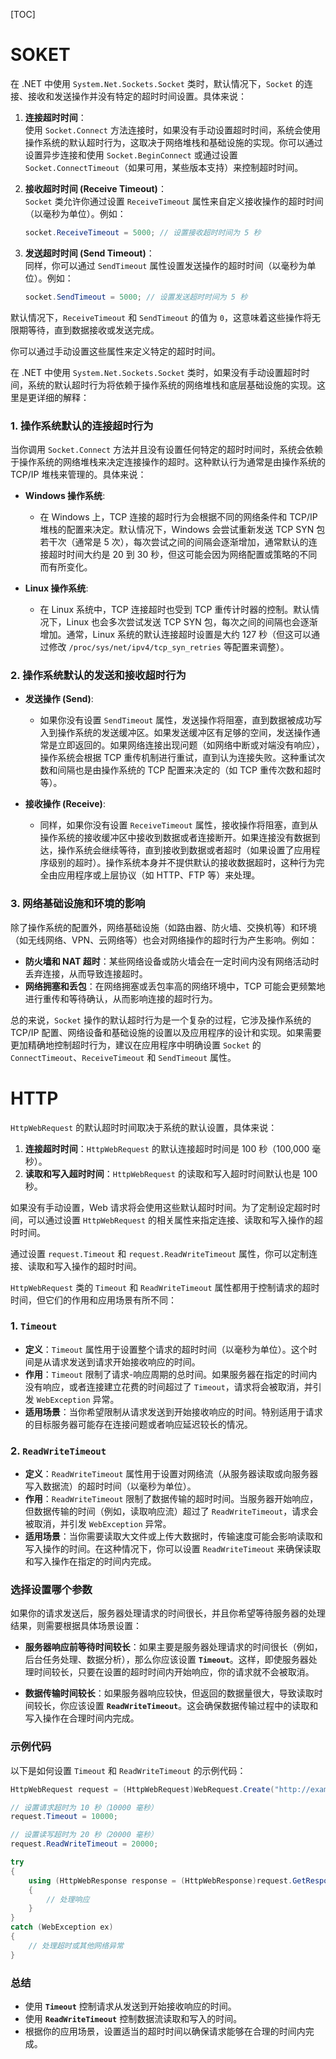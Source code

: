 [TOC]

# SOKET

在 .NET 中使用 `System.Net.Sockets.Socket` 类时，默认情况下，`Socket` 的连接、接收和发送操作并没有特定的超时时间设置。具体来说：

1. **连接超时时间**：  
   使用 `Socket.Connect` 方法连接时，如果没有手动设置超时时间，系统会使用操作系统的默认超时行为，这取决于网络堆栈和基础设施的实现。你可以通过设置异步连接和使用 `Socket.BeginConnect` 或通过设置 `Socket.ConnectTimeout`（如果可用，某些版本支持）来控制超时时间。

2. **接收超时时间 (Receive Timeout)**：  
   `Socket` 类允许你通过设置 `ReceiveTimeout` 属性来自定义接收操作的超时时间（以毫秒为单位）。例如：
   ```csharp
   socket.ReceiveTimeout = 5000; // 设置接收超时时间为 5 秒
   ```

3. **发送超时时间 (Send Timeout)**：  
   同样，你可以通过 `SendTimeout` 属性设置发送操作的超时时间（以毫秒为单位）。例如：
   ```csharp
   socket.SendTimeout = 5000; // 设置发送超时时间为 5 秒
   ```

默认情况下，`ReceiveTimeout` 和 `SendTimeout` 的值为 `0`，这意味着这些操作将无限期等待，直到数据接收或发送完成。

你可以通过手动设置这些属性来定义特定的超时时间。



在 .NET 中使用 `System.Net.Sockets.Socket` 类时，如果没有手动设置超时时间，系统的默认超时行为将依赖于操作系统的网络堆栈和底层基础设施的实现。这里是更详细的解释：

### 1. **操作系统默认的连接超时行为**

当你调用 `Socket.Connect` 方法并且没有设置任何特定的超时时间时，系统会依赖于操作系统的网络堆栈来决定连接操作的超时。这种默认行为通常是由操作系统的 TCP/IP 堆栈来管理的。具体来说：

- **Windows 操作系统**: 
  - 在 Windows 上，TCP 连接的超时行为会根据不同的网络条件和 TCP/IP 堆栈的配置来决定。默认情况下，Windows 会尝试重新发送 TCP SYN 包若干次（通常是 5 次），每次尝试之间的间隔会逐渐增加，通常默认的连接超时时间大约是 20 到 30 秒，但这可能会因为网络配置或策略的不同而有所变化。

- **Linux 操作系统**:
  - 在 Linux 系统中，TCP 连接超时也受到 TCP 重传计时器的控制。默认情况下，Linux 也会多次尝试发送 TCP SYN 包，每次之间的间隔也会逐渐增加。通常，Linux 系统的默认连接超时设置是大约 127 秒（但这可以通过修改 `/proc/sys/net/ipv4/tcp_syn_retries` 等配置来调整）。

### 2. **操作系统默认的发送和接收超时行为**

- **发送操作 (Send)**:
  - 如果你没有设置 `SendTimeout` 属性，发送操作将阻塞，直到数据被成功写入到操作系统的发送缓冲区。如果发送缓冲区有足够的空间，发送操作通常是立即返回的。如果网络连接出现问题（如网络中断或对端没有响应），操作系统会根据 TCP 重传机制进行重试，直到认为连接失败。这种重试次数和间隔也是由操作系统的 TCP 配置来决定的（如 TCP 重传次数和超时等）。

- **接收操作 (Receive)**:
  - 同样，如果你没有设置 `ReceiveTimeout` 属性，接收操作将阻塞，直到从操作系统的接收缓冲区中接收到数据或者连接断开。如果连接没有数据到达，操作系统会继续等待，直到接收到数据或者超时（如果设置了应用程序级别的超时）。操作系统本身并不提供默认的接收数据超时，这种行为完全由应用程序或上层协议（如 HTTP、FTP 等）来处理。

### 3. **网络基础设施和环境的影响**

除了操作系统的配置外，网络基础设施（如路由器、防火墙、交换机等）和环境（如无线网络、VPN、云网络等）也会对网络操作的超时行为产生影响。例如：

- **防火墙和 NAT 超时**：某些网络设备或防火墙会在一定时间内没有网络活动时丢弃连接，从而导致连接超时。
- **网络拥塞和丢包**：在网络拥塞或丢包率高的网络环境中，TCP 可能会更频繁地进行重传和等待确认，从而影响连接的超时行为。

总的来说，`Socket` 操作的默认超时行为是一个复杂的过程，它涉及操作系统的 TCP/IP 配置、网络设备和基础设施的设置以及应用程序的设计和实现。如果需要更加精确地控制超时行为，建议在应用程序中明确设置 `Socket` 的 `ConnectTimeout`、`ReceiveTimeout` 和 `SendTimeout` 属性。



# HTTP

`HttpWebRequest` 的默认超时时间取决于系统的默认设置，具体来说：

1. **连接超时时间**：`HttpWebRequest` 的默认连接超时时间是 100 秒（100,000 毫秒）。
2. **读取和写入超时时间**：`HttpWebRequest` 的读取和写入超时时间默认也是 100 秒。

如果没有手动设置，Web 请求将会使用这些默认超时时间。为了定制设定超时时间，可以通过设置 `HttpWebRequest` 的相关属性来指定连接、读取和写入操作的超时时间。

通过设置 `request.Timeout` 和 `request.ReadWriteTimeout` 属性，你可以定制连接、读取和写入操作的超时时间。



`HttpWebRequest` 类的 `Timeout` 和 `ReadWriteTimeout` 属性都用于控制请求的超时时间，但它们的作用和应用场景有所不同：

### 1. `Timeout`

- **定义**：`Timeout` 属性用于设置整个请求的超时时间（以毫秒为单位）。这个时间是从请求发送到请求开始接收响应的时间。
- **作用**：`Timeout` 限制了请求-响应周期的总时间。如果服务器在指定的时间内没有响应，或者连接建立花费的时间超过了 `Timeout`，请求将会被取消，并引发 `WebException` 异常。
- **适用场景**：当你希望限制从请求发送到开始接收响应的时间。特别适用于请求的目标服务器可能存在连接问题或者响应延迟较长的情况。

### 2. `ReadWriteTimeout`

- **定义**：`ReadWriteTimeout` 属性用于设置对网络流（从服务器读取或向服务器写入数据流）的超时时间（以毫秒为单位）。
- **作用**：`ReadWriteTimeout` 限制了数据传输的超时时间。当服务器开始响应，但数据传输的时间（例如，读取响应流）超过了 `ReadWriteTimeout`，请求会被取消，并引发 `WebException` 异常。
- **适用场景**：当你需要读取大文件或上传大数据时，传输速度可能会影响读取和写入操作的时间。在这种情况下，你可以设置 `ReadWriteTimeout` 来确保读取和写入操作在指定的时间内完成。

### 选择设置哪个参数

如果你的请求发送后，服务器处理请求的时间很长，并且你希望等待服务器的处理结果，则需要根据具体场景设置：

- **服务器响应前等待时间较长**：如果主要是服务器处理请求的时间很长（例如，后台任务处理、数据分析），那么你应该设置 **`Timeout`**。这样，即使服务器处理时间较长，只要在设置的超时时间内开始响应，你的请求就不会被取消。

- **数据传输时间较长**：如果服务器响应较快，但返回的数据量很大，导致读取时间较长，你应该设置 **`ReadWriteTimeout`**。这会确保数据传输过程中的读取和写入操作在合理时间内完成。

### 示例代码

以下是如何设置 `Timeout` 和 `ReadWriteTimeout` 的示例代码：

```csharp
HttpWebRequest request = (HttpWebRequest)WebRequest.Create("http://example.com/api/data");

// 设置请求超时为 10 秒（10000 毫秒）
request.Timeout = 10000;

// 设置读写超时为 20 秒（20000 毫秒）
request.ReadWriteTimeout = 20000;

try
{
    using (HttpWebResponse response = (HttpWebResponse)request.GetResponse())
    {
        // 处理响应
    }
}
catch (WebException ex)
{
    // 处理超时或其他网络异常
}
```

### 总结

- 使用 **`Timeout`** 控制请求从发送到开始接收响应的时间。
- 使用 **`ReadWriteTimeout`** 控制数据流读取和写入的时间。
- 根据你的应用场景，设置适当的超时时间以确保请求能够在合理的时间内完成。
